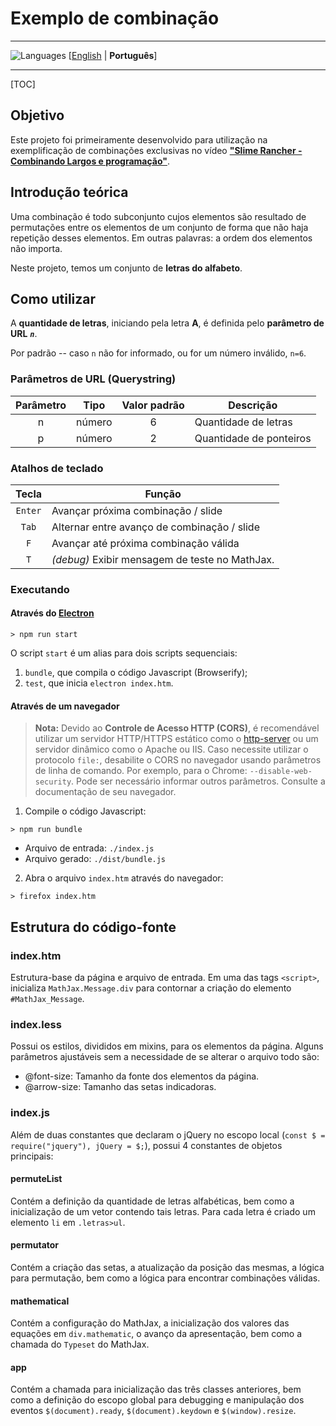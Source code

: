 # Exemplo de combinação 

-------
![Languages](https://cdn4.iconfinder.com/data/icons/logos-4/24/Translate-24.png) \[[English](README.md) | **Português**\]

---------

[TOC]

## Objetivo
Este projeto foi primeiramente desenvolvido para utilização na exemplificação de combinações exclusivas no vídeo [**"Slime Rancher - Combinando Largos e programação"**](https://youtu.be/undefined). 

## Introdução teórica
Uma combinação é todo subconjunto cujos elementos são resultado de permutações entre os elementos de um conjunto de forma que não haja repetição desses elementos. Em outras palavras: a ordem dos elementos não importa.

Neste projeto, temos um conjunto de **letras do alfabeto**. 

## Como utilizar
A **quantidade de letras**, iniciando pela letra **A**, é definida pelo **parâmetro de URL** ***`n`***. 

Por padrão -- caso `n` não for informado, ou for um número inválido, `n=6`.

### Parâmetros de URL (Querystring)
|Parâmetro|Tipo|Valor padrão|Descrição
|:-------:|:--:|:----------:|---------
|n|número|6|Quantidade de letras
|p|número|2|Quantidade de ponteiros

### Atalhos de teclado
|Tecla|Função
|:---:|------
|` Enter `| Avançar próxima combinação / slide
|` Tab ` | Alternar entre avanço de combinação / slide
|` F ` | Avançar até próxima combinação válida
|` T ` | *(debug)* Exibir mensagem de teste no MathJax.

### Executando
#### Através do [Electron](https://electron.atom.io/)
```
> npm run start
```
O script `start` é um alias para dois scripts sequenciais: 
 1. `bundle`, que compila o código Javascript (Browserify); 
 2. `test`, que inicia `electron index.htm`.
#### Através de um navegador

>**Nota:** Devido ao **Controle de Acesso HTTP (CORS)**, é recomendável utilizar um servidor HTTP/HTTPS estático como o [http-server](https://www.npmjs.com/package/http-server) ou um servidor dinâmico como o Apache ou IIS. Caso necessite utilizar o protocolo `file:`, desabilite o CORS no navegador usando parâmetros de linha de comando. Por exemplo, para o Chrome: `--disable-web-security`. Pode ser necessário informar outros parâmetros. Consulte a documentação de seu navegador.

1. Compile o código Javascript:
 ```
 > npm run bundle
 ```
 * Arquivo de entrada: `./index.js`
 * Arquivo gerado: `./dist/bundle.js`

2. Abra o arquivo `index.htm` através do navegador:
 ```
 > firefox index.htm 
 ```
## Estrutura do código-fonte
### index.htm
Estrutura-base da página e arquivo de entrada.
Em uma das tags `<script>`, inicializa `MathJax.Message.div` para contornar a criação do elemento `#MathJax_Message`.

### index.less
Possui os estilos, divididos em mixins, para os elementos da página. Alguns parâmetros ajustáveis sem a necessidade de se alterar o arquivo todo são: 

* @font-size: Tamanho da fonte dos elementos da página.
* @arrow-size: Tamanho das setas indicadoras.

### index.js
Além de duas constantes que declaram o jQuery no escopo local (`const $ = require("jquery"), jQuery = $;`), possui 4 constantes de objetos principais:
#### permuteList
Contém a definição da quantidade de letras alfabéticas, bem como a inicialização de um vetor contendo tais letras. Para cada letra é criado um elemento `li` em `.letras>ul`.
 
#### permutator
Contém a criação das setas, a atualização da posição das mesmas, a lógica para permutação, bem como a lógica para encontrar combinações válidas.

#### mathematical
Contém a configuração do MathJax, a inicialização dos valores das equações em `div.mathematic`, o avanço da apresentação, bem como a chamada do `Typeset` do MathJax.

#### app
Contém a chamada para inicialização das três classes anteriores, bem como a definição do escopo global para debugging e manipulação dos eventos `$(document).ready`, `$(document).keydown` e `$(window).resize`.